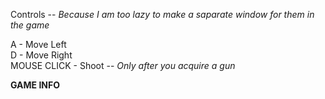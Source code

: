 Controls -- _Because I am too lazy to make a saparate window for them in the game_

A - Move Left   
D - Move Right  
MOUSE CLICK - Shoot -- _Only after you acquire a gun_

__GAME INFO__

